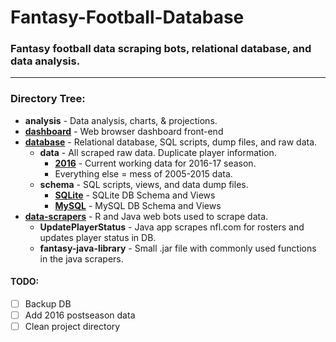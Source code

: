 # Fantasy-Football-Database
### Fantasy football data scraping bots, relational database, and data analysis.
-----
### Directory Tree:

- **analysis** - Data analysis, charts, & projections.
- <a href="https://github.com/edavis25/Fantasy-Football-Database/tree/master/dashboard">**dashboard**</a> - Web browser dashboard front-end
- <a href="https://github.com/edavis25/Fantasy-Football-Database/tree/master/database">**database**</a> - Relational database, SQL scripts, dump files, and raw data.
  - **data** - All scraped raw data. Duplicate player information.
    - <a href="https://github.com/edavis25/Fantasy-Football-Database/tree/master/database/data/2016">**2016**</a> - Current working data for 2016-17 season.
    - Everything else = mess of 2005-2015 data.
  - **schema** - SQL scripts, views, and data dump files.
    - <a href="https://github.com/edavis25/Fantasy-Football-Database/tree/master/database/schema/views">**SQLite**</a> - SQLite DB Schema and Views
    - <a href="https://github.com/edavis25/Fantasy-Football-Database/tree/master/database/schema/MySQL">**MySQL**</a> - MySQL DB Schema and Views
- <a href="https://github.com/edavis25/Fantasy-Football-Database/tree/master/data-scrapers">**data-scrapers**</a> - R and Java web bots used to scrape data.
  - **UpdatePlayerStatus** - Java app scrapes nfl.com for rosters and updates player status in DB.
  - **fantasy-java-library** - Small .jar file with commonly used functions in the java scrapers.

#### TODO:
- [ ] Backup DB
- [ ] Add 2016 postseason data
- [ ] Clean project directory
